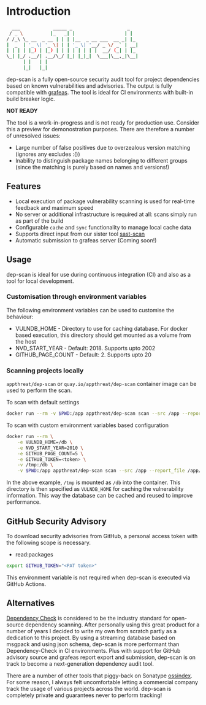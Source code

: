 # Introduction

```bash
  ___            _____ _                    _
 / _ \          |_   _| |                  | |
/ /_\ \_ __  _ __ | | | |__  _ __ ___  __ _| |_
|  _  | '_ \| '_ \| | | '_ \| '__/ _ \/ _` | __|
| | | | |_) | |_) | | | | | | | |  __/ (_| | |_
\_| |_/ .__/| .__/\_/ |_| |_|_|  \___|\__,_|\__|
      | |   | |
      |_|   |_|
```

dep-scan is a fully open-source security audit tool for project dependencies based on known vulnerabilities and advisories. The output is fully compatible with [grafeas](https://github.com/grafeas/grafeas). The tool is ideal for CI environments with built-in build breaker logic.

**NOT READY**

The tool is a work-in-progress and is not ready for production use. Consider this a preview for demonostration purposes. There are therefore a number of unresolved issues:

- Large number of false positives due to overzealous version matching (ignores any excludes :())
- Inability to distinguish package names belonging to different groups (since the matching is purely based on names and versions!)

## Features

- Local execution of package vulnerability scanning is used for real-time feedback and maximum speed
- No server or additional infrastructure is required at all: scans simply run as part of the build
- Configurable `cache` and `sync` functionality to manage local cache data
- Supports direct input from our sister tool [sast-scan](https://github.com/AppThreat/sast-scan/)
- Automatic submission to grafeas server (Coming soon!)

## Usage

dep-scan is ideal for use during continuous integration (CI) and also as a tool for local development.

### Customisation through environment variables

The following environment variables can be used to customise the behaviour:

- VULNDB_HOME - Directory to use for caching database. For docker based execution, this directory should get mounted as a volume from the host
- NVD_START_YEAR - Default: 2018. Supports upto 2002
- GITHUB_PAGE_COUNT - Default: 2. Supports upto 20

### Scanning projects locally

`appthreat/dep-scan` or `quay.io/appthreat/dep-scan` container image can be used to perform the scan.

To scan with default settings

```bash
docker run --rm -v $PWD:/app appthreat/dep-scan scan --src /app --report_file /app/reports/depscan.json
```

To scan with custom environment variables based configuration

```bash
docker run --rm \
    -e VULNDB_HOME=/db \
    -e NVD_START_YEAR=2010 \
    -e GITHUB_PAGE_COUNT=5 \
    -e GITHUB_TOKEN=<token> \
    -v /tmp:/db \
    -v $PWD:/app appthreat/dep-scan scan --src /app --report_file /app/reports/depscan.json
```

In the above example, `/tmp` is mounted as `/db` into the container. This directory is then specified as `VULNDB_HOME` for caching the vulnerability information. This way the database can be cached and reused to improve performance.

## GitHub Security Advisory

To download security advisories from GitHub, a personal access token with the following scope is necessary.

- read:packages

```bash
export GITHUB_TOKEN="<PAT token>"
```

This environment variable is not required when dep-scan is executed via GitHub Actions.

## Alternatives

[Dependency Check](https://github.com/jeremylong/DependencyCheck) is considered to be the industry standard for open-source dependency scanning. After personally using this great product for a number of years I decided to write my own from scratch partly as a dedication to this project. By using a streaming database based on msgpack and using json schema, dep-scan is more performant than Dependency-Check in CI environments. Plus with support for GitHub advisory source and grafeas report export and submission, dep-scan is on track to become a next-generation dependency audit tool.

There are a number of other tools that piggy-back on Sonatype [ossindex](https://ossindex.sonatype.org/). For some reason, I always felt uncomfortable letting a commercial company track the usage of various projects across the world. dep-scan is completely private and guarantees never to perform tracking!
